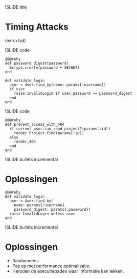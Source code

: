 !SLIDE title
# Timing Attacks #
(extra tijd)

!SLIDE code

    @@@ruby
    def password_digest(password)
      Bcrypt.create(password + SECRET)
    end

    def validate_login
      user = User.find_by(name: params[:username])
      if user
        raise InvalidLogin if user.password == password_digest
      end
    end

!SLIDE code

    @@@ruby
    def prevent_access_with_404
      if current_user.can_read_project?(params[:id])
        render Project.find(params[:id])
      else
        render_404
      end
    end

!SLIDE bullets incremental
# Oplossingen #

    @@@ruby
    def validate_login
      user = User.find_by(
        name: params[:username]
        password_digest: params[:password])
      raise InvalidLogin unless user
    end

!SLIDE bullets incremental
# Oplossingen #

* Randomness
* Pas op met performance optimalisatie.
* Heroden de executiepaden waar informatie kan lekken.
